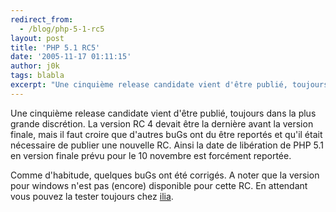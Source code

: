 ```yaml
---
redirect_from:
  - /blog/php-5-1-rc5
layout: post
title: 'PHP 5.1 RC5'
date: '2005-11-17 01:11:15'
author: j0k
tags: blabla
excerpt: "Une cinquième release candidate vient d'être publié, toujours dans la plus grande discrétion.     \nLa version RC 4 devait être la dernière avant la version finale, mais il faut croire que d'autres buGs ont du être reportés et qu'il était nécessaire de publier une nouvelle RC.   Ainsi la date de libération de PHP 5.1 en version finale prévu pour le 10      …"
---
```


Une cinquième release candidate vient d'être publié, toujours dans la plus grande discrétion.
La version RC 4 devait être la dernière avant la version finale, mais il faut croire que d'autres buGs ont du être reportés et qu'il était nécessaire de publier une nouvelle RC.   Ainsi la date de libération de PHP 5.1 en version finale prévu pour le 10 novembre est forcément reportée.

Comme d'habitude, quelques buGs ont été corrigés. A noter que la version pour windows n'est pas (encore) disponible pour cette RC.   En attendant vous pouvez la tester toujours chez [ilia](http://downloads.php.net/ilia/).
